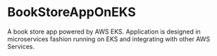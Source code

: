 # BookStoreAppOnEKS
A book store app powered by AWS EKS. Application is designed in microservices fashion running on EKS and integrating with other AWS Services.
